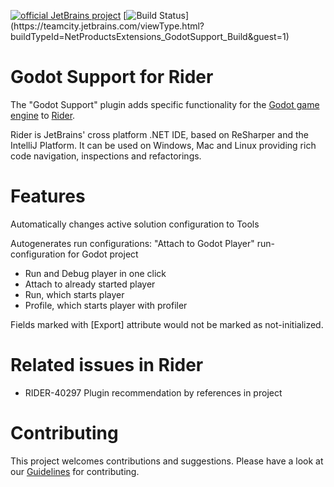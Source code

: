 [![official JetBrains project](https://jb.gg/badges/official-flat-square.svg)](https://confluence.jetbrains.com/display/ALL/JetBrains+on+GitHub)
[![Build Status](https://teamcity.jetbrains.com/app/rest/builds/buildType:(id:NetProductsExtensions_GodotSupport_Build)/statusIcon.svg?guest=1)](https://teamcity.jetbrains.com/viewType.html?buildTypeId=NetProductsExtensions_GodotSupport_Build&guest=1)
 
# Godot Support for Rider

The "Godot Support" plugin adds specific functionality for the [Godot game engine](https://godotengine.org/) to [Rider](https://www.jetbrains.com/rider/).

Rider is JetBrains' cross platform .NET IDE, based on ReSharper and the IntelliJ Platform. It can be used on Windows, Mac and Linux providing rich code navigation, inspections and refactorings.

# Features

Automatically changes active solution configuration to Tools

Autogenerates run configurations: "Attach to Godot Player" run-configuration for Godot project
 - Run and Debug player in one click
 - Attach to already started player
 - Run, which starts player
 - Profile, which starts player with profiler

Fields marked with [Export] attribute would not be marked as not-initialized.

# Related issues in Rider

- RIDER-40297 Plugin recommendation by references in project

# Contributing

This project welcomes contributions and suggestions.
Please have a look at our [Guidelines](CONTRIBUTING.md) for contributing.
